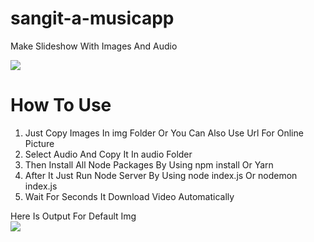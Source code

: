 # sangit-a-musicapp

Make Slideshow With Images And Audio 

<a href="https://www.buymeacoffee.com/hareshprajapati"><img src="https://img.buymeacoffee.com/button-api/?text=Buy me a coffee&emoji=&slug=hareshprajapati&button_colour=FFDD00&font_colour=000000&font_family=Cookie&outline_colour=000000&coffee_colour=ffffff"></a>

# How To Use
1) Just Copy Images In img Folder Or You Can Also Use Url For Online Picture
2) Select Audio And Copy It In audio Folder
3) Then Install All Node Packages By Using npm install Or Yarn
4) After It Just Run Node Server By Using node index.js Or nodemon index.js
5) Wait For Seconds It Download Video Automatically

Here Is Output For Default Img
<br/>
![](/output.gif)

